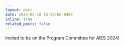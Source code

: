 ```yaml
---
layout: post
date: 2024-05-10 15:59:00-0400
inline: true
related_posts: false
---
```


Invited to be on the Program Committee for AIES 2024!
